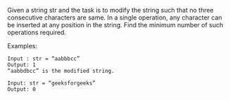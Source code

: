 Given a string str and the task is to modify the string such that no three consecutive
characters are same. In a single operation, any character can be inserted at any position
in the string. Find the minimum number of such operations required.

Examples:

    Input : str = “aabbbcc”
    Output: 1
    “aabbdbcc” is the modified string.

    Input: str = “geeksforgeeks”
    Output: 0
